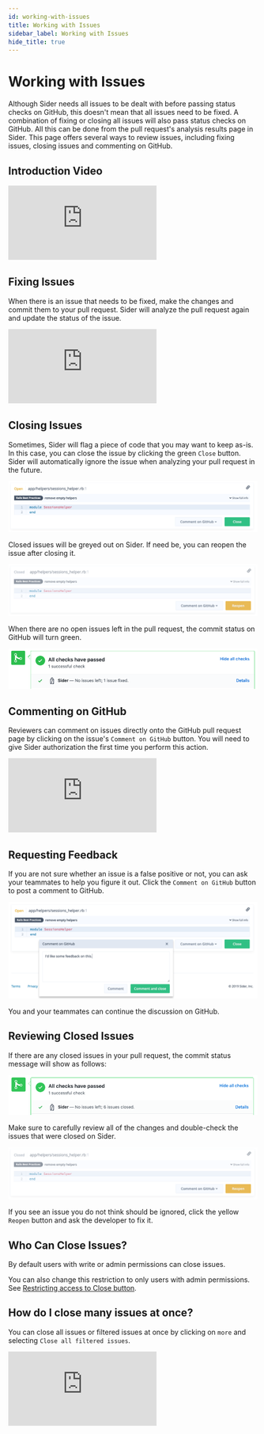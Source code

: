 ```yaml
---
id: working-with-issues
title: Working with Issues
sidebar_label: Working with Issues
hide_title: true
---
```


# Working with Issues

Although Sider needs all issues to be dealt with before passing status checks on GitHub, this doesn't mean that all issues need to be fixed. A combination of fixing or closing all issues will also pass status checks on GitHub. 
All this can be done from the pull request's analysis results page in Sider. This page offers several ways to review issues, including fixing issues, closing issues and commenting on GitHub.

## Introduction Video

<div class="video">
 <iframe src="https://www.youtube.com/embed/A2CbtgI8_DY" frameborder="0" allowfullscreen></iframe>
</div>

## Fixing Issues
When there is an issue that needs to be fixed, make the changes and commit them to your pull request. Sider will analyze the pull request again and update the status of the issue. 

<div class="video">
 <iframe src="https://www.youtube.com/embed/PBZU2Fw2k8A" frameborder="0" allowfullscreen></iframe>
</div>

## Closing Issues
Sometimes, Sider will flag a piece of code that you may want to keep as-is. In this case, you can close the issue by clicking the green `Close` button. Sider will automatically ignore the issue when analyzing your pull request in the future.

![Closing issues](../assets/issues-close-v2.png)

Closed issues will be greyed out on Sider. If need be, you can reopen the issue after closing it.

![Reopening issues](../assets/issues-reopen-v2.png)

When there are no open issues left in the pull request, the commit status on GitHub will turn green.

![PR status](../assets/pr-fixed-status.png)

## Commenting on GitHub
Reviewers can comment on issues directly onto the GitHub pull request page by clicking on the issue's `Comment on GitHub` button. You will need to give Sider authorization the first time you perform this action.

<div class="video">
 <iframe src="https://www.youtube.com/embed/16MuYzj_Ml0" frameborder="0" allowfullscreen></iframe>
</div>

## Requesting Feedback
If you are not sure whether an issue is a false positive or not, you can ask your teammates to help you figure it out. Click the `Comment on GitHub` button to post a comment to GitHub.

![Issue comments](../assets/issues-comment-v2.png)

You and your teammates can continue the discussion on GitHub.

## Reviewing Closed Issues
If there are any closed issues in your pull request, the commit status message will show as follows:

![PR status](../assets/pr-closed-status.png)

Make sure to carefully review all of the changes and double-check the issues that were closed on Sider.

![Reopening issues](../assets/issues-reopen-v2.png)

If you see an issue you do not think should be ignored, click the yellow `Reopen` button and ask the developer to fix it.

## Who Can Close Issues?
By default users with write or admin permissions can close issues.

You can also change this restriction to only users with admin permissions. See [Restricting access to Close button](../advanced-settings/restricting-access-to-close-button.md).

## How do I close many issues at once?

You can close all issues or filtered issues at once by clicking on `more` and selecting `Close all filtered issues`.

<div class="video">
 <iframe src="https://www.youtube.com/embed/vnwf6pVLtWM" frameborder="0" allowfullscreen></iframe>
</div>